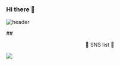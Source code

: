### Hi there 👋

![header](https://capsule-render.vercel.app/api?type=waving&height=200&section=header&fontSize=50&text=Welcome%20&desc=hyerim's%20Github%20profile&fontAlignY=30&descAlignY=50&descAlign=60&color=gradient&customColorList=2)    


##<center>💙 SNS list 💙</center>   

<a href="https://rimint02.tistory.com/" target="_blank"><img src="https://img.shields.io/badge/Tistory-000000?style=flat-square&logo=Tistory&logoColor=white"/></a>

